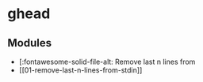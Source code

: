 ghead
===

Modules
---

- [:fontawesome-solid-file-alt: Remove last n lines from
- [[01-remove-last-n-lines-from-stdin]]
